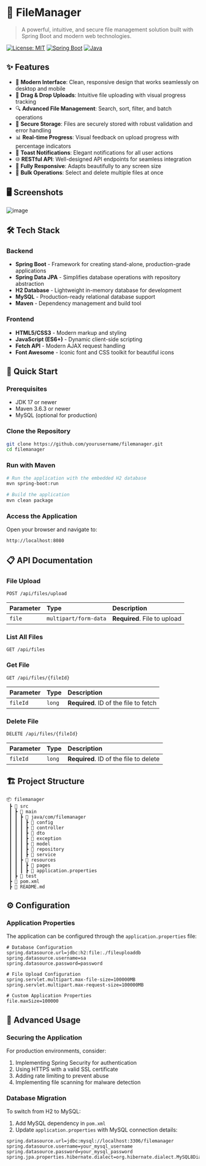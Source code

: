 # 📁 FileManager



> A powerful, intuitive, and secure file management solution built with Spring Boot and modern web technologies.

[![License: MIT](https://img.shields.io/badge/License-MIT-blue.svg)](https://opensource.org/licenses/MIT)
[![Spring Boot](https://img.shields.io/badge/Spring%20Boot-3.3.9-brightgreen.svg)](https://spring.io/projects/spring-boot)
[![Java](https://img.shields.io/badge/Java-17-orange.svg)](https://www.oracle.com/java/technologies/javase/jdk17-archive-downloads.html)

## ✨ Features

- 🚀 **Modern Interface**: Clean, responsive design that works seamlessly on desktop and mobile
- 🔄 **Drag & Drop Uploads**: Intuitive file uploading with visual progress tracking
- 🔍 **Advanced File Management**: Search, sort, filter, and batch operations
- 🔐 **Secure Storage**: Files are securely stored with robust validation and error handling
- 📊 **Real-time Progress**: Visual feedback on upload progress with percentage indicators
- 🔔 **Toast Notifications**: Elegant notifications for all user actions
- 🌐 **RESTful API**: Well-designed API endpoints for seamless integration
- 📱 **Fully Responsive**: Adapts beautifully to any screen size
- 🧩 **Bulk Operations**: Select and delete multiple files at once

## 🖥️ Screenshots

![image](https://github.com/user-attachments/assets/9232c8d2-c667-467a-bb2d-1a1888eacc52)


## 🛠️ Tech Stack

### Backend
- **Spring Boot** - Framework for creating stand-alone, production-grade applications
- **Spring Data JPA** - Simplifies database operations with repository abstraction
- **H2 Database** - Lightweight in-memory database for development
- **MySQL** - Production-ready relational database support
- **Maven** - Dependency management and build tool

### Frontend
- **HTML5/CSS3** - Modern markup and styling
- **JavaScript (ES6+)** - Dynamic client-side scripting
- **Fetch API** - Modern AJAX request handling
- **Font Awesome** - Iconic font and CSS toolkit for beautiful icons

## 🚀 Quick Start

### Prerequisites
- JDK 17 or newer
- Maven 3.6.3 or newer
- MySQL (optional for production)

### Clone the Repository
```bash
git clone https://github.com/yourusername/filemanager.git
cd filemanager
```

### Run with Maven
```bash
# Run the application with the embedded H2 database
mvn spring-boot:run

# Build the application
mvn clean package
```

### Access the Application
Open your browser and navigate to:
```
http://localhost:8080
```

## 📋 API Documentation

### File Upload
```http
POST /api/files/upload
```
| Parameter | Type     | Description                |
| :-------- | :------- | :------------------------- |
| `file`    | `multipart/form-data` | **Required**. File to upload |

### List All Files
```http
GET /api/files
```

### Get File
```http
GET /api/files/{fileId}
```
| Parameter | Type     | Description                |
| :-------- | :------- | :------------------------- |
| `fileId`  | `long`   | **Required**. ID of the file to fetch |

### Delete File
```http
DELETE /api/files/{fileId}
```
| Parameter | Type     | Description                |
| :-------- | :------- | :------------------------- |
| `fileId`  | `long`   | **Required**. ID of the file to delete |

## 🏗️ Project Structure

```
📦 filemanager
 ┣ 📂 src
 ┃ ┣ 📂 main
 ┃ ┃ ┣ 📂 java/com/filemanager
 ┃ ┃ ┃ ┣ 📂 config
 ┃ ┃ ┃ ┣ 📂 controller
 ┃ ┃ ┃ ┣ 📂 dto
 ┃ ┃ ┃ ┣ 📂 exception
 ┃ ┃ ┃ ┣ 📂 model
 ┃ ┃ ┃ ┣ 📂 repository
 ┃ ┃ ┃ ┣ 📂 service
 ┃ ┃ ┣ 📂 resources
 ┃ ┃ ┃ ┣ 📂 pages
 ┃ ┃ ┃ ┣ 📄 application.properties
 ┃ ┣ 📂 test
 ┣ 📄 pom.xml
 ┣ 📄 README.md
```

## ⚙️ Configuration

### Application Properties
The application can be configured through the `application.properties` file:

```properties
# Database Configuration
spring.datasource.url=jdbc:h2:file:./fileuploaddb
spring.datasource.username=sa
spring.datasource.password=password

# File Upload Configuration
spring.servlet.multipart.max-file-size=100000MB
spring.servlet.multipart.max-request-size=100000MB

# Custom Application Properties
file.maxSize=100000
```

## 🧠 Advanced Usage

### Securing the Application
For production environments, consider:
1. Implementing Spring Security for authentication
2. Using HTTPS with a valid SSL certificate
3. Adding rate limiting to prevent abuse
4. Implementing file scanning for malware detection

### Database Migration
To switch from H2 to MySQL:

1. Add MySQL dependency in `pom.xml`
2. Update `application.properties` with MySQL connection details:
```properties
spring.datasource.url=jdbc:mysql://localhost:3306/filemanager
spring.datasource.username=your_mysql_username
spring.datasource.password=your_mysql_password
spring.jpa.properties.hibernate.dialect=org.hibernate.dialect.MySQL8Dialect
```

